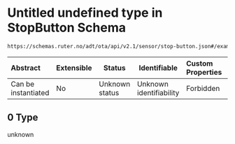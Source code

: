 # Untitled undefined type in StopButton Schema

```txt
https://schemas.ruter.no/adt/ota/api/v2.1/sensor/stop-button.json#/examples/0
```




| Abstract            | Extensible | Status         | Identifiable            | Custom Properties | Additional Properties | Access Restrictions | Defined In                                                                        |
| :------------------ | ---------- | -------------- | ----------------------- | :---------------- | --------------------- | ------------------- | --------------------------------------------------------------------------------- |
| Can be instantiated | No         | Unknown status | Unknown identifiability | Forbidden         | Allowed               | none                | [stop-button.json\*](../../schema/sensor/stop-button.json "open original schema") |

## 0 Type

unknown
